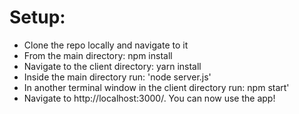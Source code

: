 <h1>Setup:</h1>
<ul>
  <li>Clone the repo locally and navigate to it</li>
  <li>From the main directory: npm install</li>
  <li>Navigate to the client directory: yarn install</li>
  <li>Inside the main directory run: 'node server.js'</li>
  <li>In another terminal window in the client directory run: npm start'</li>
  <li>Navigate to http://localhost:3000/. You can now use the app!</li>
</ul>

